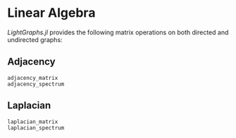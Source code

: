 # Linear Algebra

*LightGraphs.jl* provides the following matrix operations on both directed and
undirected graphs:

## Adjacency

```@docs
adjacency_matrix
adjacency_spectrum
```

## Laplacian

```@docs
laplacian_matrix
laplacian_spectrum
```
